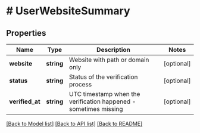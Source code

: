 # # UserWebsiteSummary

## Properties

Name | Type | Description | Notes
------------ | ------------- | ------------- | -------------
**website** | **string** | Website with path or domain only | [optional]
**status** | **string** | Status of the verification process | [optional]
**verified_at** | **string** | UTC timestamp when the verification happened - sometimes missing | [optional]

[[Back to Model list]](../../README.md#models) [[Back to API list]](../../README.md#endpoints) [[Back to README]](../../README.md)
